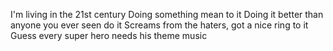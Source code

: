 I'm living in the 21st century
Doing something mean to it
Doing it better than anyone you ever seen do it
Screams from the haters, got a nice ring to it
Guess every super hero needs his theme music
